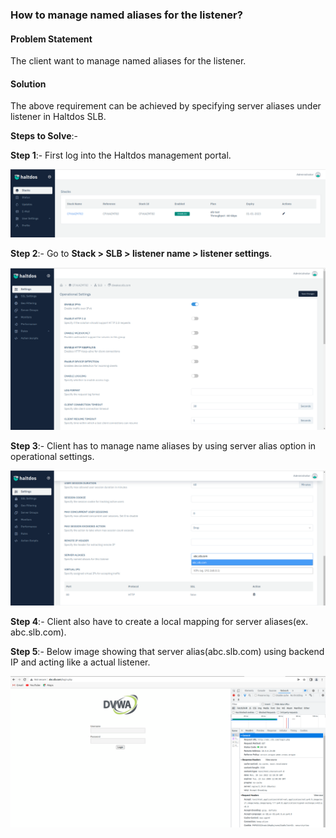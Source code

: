 ### **How to manage named aliases for the listener**?

#### **Problem Statement**

The client want to manage named aliases for the listener.

#### **Solution**

The above requirement can be achieved by specifying server aliases under listener in Haltdos SLB.

**Steps to Solve**:-

**Step 1**:- First log into the Haltdos management portal.

![](/img/adc/v6/kb/adc18.1.png)

**Step 2**:- Go to **Stack > SLB > listener name > listener settings**.

![](/img/adc/v6/kb/adc18.2.png)

**Step 3**:- Client has to manage name aliases by using server alias option in operational settings.

![](/img/adc/v6/kb/adc18.3.png)

**Step 4**:- Client also have to create a local mapping for server aliases(ex. abc.slb.com).

**Step 5**:- Below image showing that server alias(abc.slb.com) using backend IP and acting like a actual listener.

![](/img/adc/v6/kb/adc18.4.png)